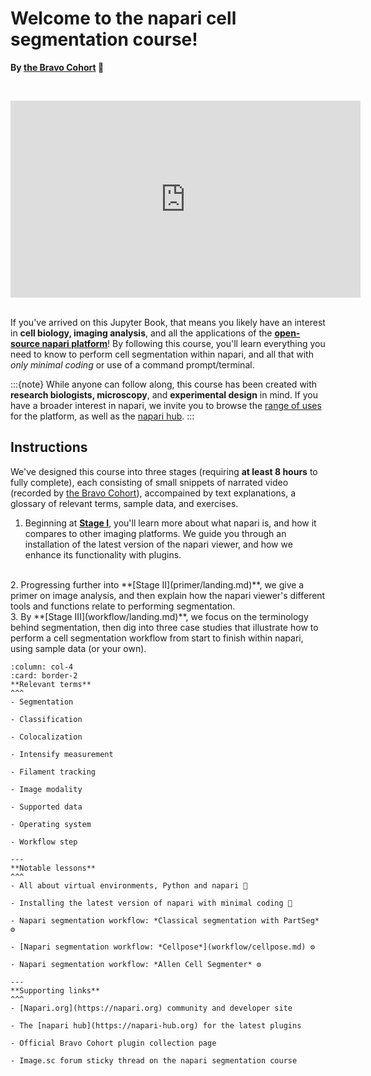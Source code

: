 # Welcome to the napari cell segmentation course!

**By [the Bravo Cohort](preface/landing.md) 🔬**

<br><center><iframe width="560" height="315" src="https://www.youtube.com/embed/VXdFOcBCto4" title="YouTube video player" frameborder="0" allow="accelerometer; autoplay; clipboard-write; encrypted-media; gyroscope; picture-in-picture" allowfullscreen></iframe></center> <br>

If you've arrived on this Jupyter Book, that means you likely have an interest in **cell biology, imaging analysis**, and all the applications of the [**open-source napari platform**](https://www.napari.org)! By following this course, you'll learn everything you need to know to perform cell segmentation within napari, and all that with *only minimal coding* or use of a command prompt/terminal. 

:::{note}
While anyone can follow along, this course has been created with **research biologists, microscopy**, and **experimental design** in mind. If you have a broader interest in napari, we invite you to browse the [range of uses](https://www.napari.org/gallery.html) for the platform, as well as the [napari hub](https://www.napari-hub.com).
:::

## Instructions

We've designed this course into three stages (requiring **at least 8 hours** to fully complete), each consisting of small snippets of narrated video (recorded by [the Bravo Cohort](preface/landing.md)), accompained by text explanations, a glossary of relevant terms, sample data, and exercises. 

1. Beginning at **[Stage I](onboard/landing.md)**, you'll learn more about what napari is, and how it compares to other imaging platforms. We guide you through an installation of the latest version of the napari viewer, and how we enhance its functionality with plugins.    
  <br>
2. Progressing further into **[Stage II](primer/landing.md)**, we give a primer on image analysis, and then explain how the napari viewer's different tools and functions relate to performing segmentation.  
  <br>
3. By **[Stage III](workflow/landing.md)**, we focus on the terminology behind segmentation, then dig into three case studies that illustrate how to perform a cell segmentation workflow from start to finish within napari, using sample data (or your own). 
 
<br>

````{panels}
:column: col-4
:card: border-2
**Relevant terms**
^^^
- Segmentation  
  
- Classification  
  
- Colocalization  
  
- Intensify measurement   
  
- Filament tracking  
  
- Image modality   
  
- Supported data  
  
- Operating system  
  
- Workflow step  
  
---
**Notable lessons**
^^^
- All about virtual environments, Python and napari 🐍
  
- Installing the latest version of napari with minimal coding 💽  

- Napari segmentation workflow: *Classical segmentation with PartSeg* ⚙️
  
- [Napari segmentation workflow: *Cellpose*](workflow/cellpose.md) ⚙️
  
- Napari segmentation workflow: *Allen Cell Segmenter* ⚙️
  
---
**Supporting links**
^^^
- [Napari.org](https://napari.org) community and developer site

- The [napari hub](https://napari-hub.org) for the latest plugins

- Official Bravo Cohort plugin collection page   

- Image.sc forum sticky thread on the napari segmentation course  

````


